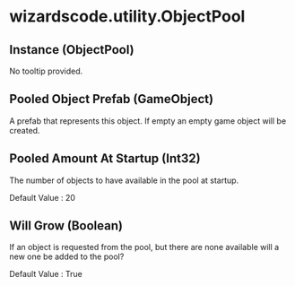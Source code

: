 # wizardscode.utility.ObjectPool

## Instance (ObjectPool)

No tooltip provided.


## Pooled Object Prefab (GameObject)

A prefab that represents this object. If empty an empty game object will be created.


## Pooled Amount At Startup (Int32)

The number of objects to have available in the pool at startup.

Default Value     : 20


## Will Grow (Boolean)

If an object is requested from the pool, but there are none available will a new one be added to the pool?

Default Value     : True

